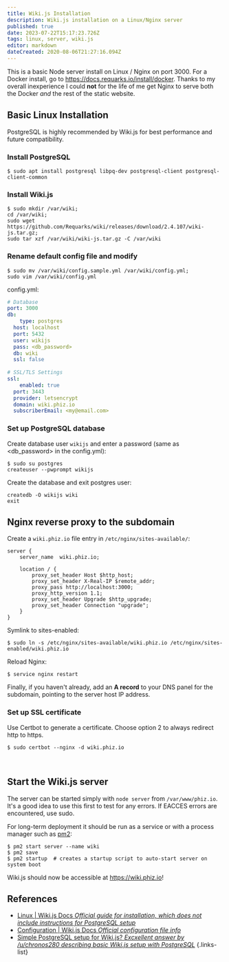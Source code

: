 ```yaml
---
title: Wiki.js Installation
description: Wiki.js installation on a Linux/Nginx server
published: true
date: 2023-07-22T15:17:23.726Z
tags: linux, server, wiki.js
editor: markdown
dateCreated: 2020-08-06T21:27:16.094Z
---
```


This is a basic Node server install on Linux / Nginx on port 3000. For a Docker install, go to https://docs.requarks.io/install/docker. Thanks to my overall inexperience I could **not** for the life of me get Nginx to serve both the Docker *and* the rest of the static website.

## Basic Linux Installation

PostgreSQL is highly recommended by Wiki.js for best performance and future compatibility.
### Install PostgreSQL
```shell-session
$ sudo apt install postgresql libpq-dev postgresql-client postgresql-client-common
```

### Install Wiki.js
```shell-session
$ sudo mkdir /var/wiki;
cd /var/wiki;
sudo wget https://github.com/Requarks/wiki/releases/download/2.4.107/wiki-js.tar.gz;   
sudo tar xzf /var/wiki/wiki-js.tar.gz -C /var/wiki
```

### Rename default config file and modify
```shell-session
$ sudo mv /var/wiki/config.sample.yml /var/wiki/config.yml;
sudo vim /var/wiki/config.yml
```

config.yml:
```yaml
# Database
port: 3000
db:
	type: postgres
  host: localhost
  port: 5432
  user: wikijs
  pass: <db_password>
  db: wiki
  ssl: false
 
# SSL/TLS Settings
ssl:
	enabled: true
  port: 3443
  provider: letsencrypt
  domain: wiki.phiz.io
  subscriberEmail: <my@email.com>
```

### Set up PostgreSQL database

Create database user `wikijs` and enter a password (same as <db_password> in the config.yml):
```shell-session
$ sudo su postgres
createuser --pwprompt wikijs
```

Create the database and exit postgres user:
```shell
createdb -O wikijs wiki
exit
```

## Nginx reverse proxy to the subdomain

Create a `wiki.phiz.io` file entry in `/etc/nginx/sites-available/`:
```nginx
server {
    server_name  wiki.phiz.io;

    location / {
        proxy_set_header Host $http_host;
        proxy_set_header X-Real-IP $remote_addr;
        proxy_pass http://localhost:3000;
        proxy_http_version 1.1;
        proxy_set_header Upgrade $http_upgrade;
        proxy_set_header Connection "upgrade";
    }
}
```

Symlink to sites-enabled:
```shell-session
$ sudo ln -s /etc/nginx/sites-available/wiki.phiz.io /etc/nginx/sites-enabled/wiki.phiz.io
```

Reload Nginx:
```shell-session
$ service nginx restart
```

Finally, if you haven't already, add an **A record** to your DNS panel for the subdomain, pointing to the server host IP address.
<br />

### Set up SSL certificate
Use Certbot to generate a certificate. Choose option 2 to always redirect http to https.
```shell-session
$ sudo certbot --nginx -d wiki.phiz.io
```
<br />

## Start the Wiki.js server

The server can be started simply with `node server` from `/var/www/phiz.io`. It's a good idea to use this first to test for any errors. If EACCES errors are encountered, use sudo.

For long-term deployment it should be run as a service or with a process manager such as [pm2](/Linux/sysadmin/pm2):
```shell-session
$ pm2 start server --name wiki
$ pm2 save
$ pm2 startup  # creates a startup script to auto-start server on system boot
```

Wiki.js should now be accessible at https://wiki.phiz.io!
<br />

## References
- [Linux | Wiki.js Docs *Official guide for installation, which does not include instructions for PostgreSQL setup*](https://docs.requarks.io/install/linux)
- [Configuration | Wiki.js Docs *Official configuration file info*](https://docs.requarks.io/install/config)
- [Simple PostgreSQL setup for Wiki.js? *Excxellent answer by /u/chronos280 describing basic Wiki.js setup with PostgreSQL*](https://www.reddit.com/r/selfhosted/comments/hhmec4/simple_postgresql_setup_for_wikijs/fwdqi8t/)
{.links-list}